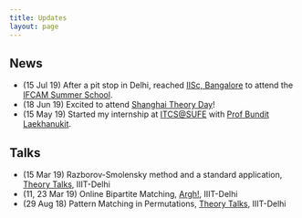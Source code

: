```yaml
---
title: Updates
layout: page
---
```


## News 

- (15 Jul 19) After a pit stop in Delhi, reached [IISc, Bangalore](https://www.iisc.ac.in/) to attend the [IFCAM Summer School](http://math.iisc.ac.in/~ifcam/Summer_School2019.htm).
- (18 Jun 19) Excited to attend [Shanghai Theory Day](http://itcs.shufe.edu.cn/shanghai-theory-day-2019/)!
- (15 May 19) Started my internship at [ITCS@SUFE](http://itcs.shufe.edu.cn/) with [Prof Bundit Laekhanukit](http://itcs.shufe.edu.cn/~blaekh/).


## Talks

- (15 Mar 19) Razborov-Smolensky method and a standard application, [Theory Talks](https://www.reddit.com/r/mathiiitd/wiki/eventhistory), IIIT-Delhi
- (11, 23 Mar 19) Online Bipartite Matching, [Argh!](https://sites.google.com/iiitd.ac.in/argh), IIIT-Delhi
- (29 Aug 18) Pattern Matching in Permutations, [Theory Talks](https://www.reddit.com/r/mathiiitd/wiki/eventhistory), IIIT-Delhi
